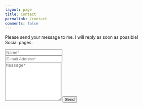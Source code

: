 ```yaml
---
layout: page
title: Contact
permalink: /contact
comments: false
---
```


<form action="https://formspree.io/{{site.formspree}}" method="POST">    
<p class="mb-4">Please send your message to me. I will reply as soon as possible! <br>
Social pages:
<a target="_blank" href="https://github.com/mehrdad-dev" class="btn-sm"><i class="fab fa-github"></i></a> 
<a target="_blank" href="https://twitter.com/mehrdad_dev" class="btn-sm"><i class="fab fa-twitter"></i></a> 
<a target="_blank" href="https://instagram.com/mehrdad.dev" class="btn-sm"><i class="fab fa-instagram"></i></a> 
<a target="_blank" href="https://www.linkedin.com/in/mehrdad-mohammadian-432a5b146" class="btn-sm"><i class="fab fa-linkedin-in"></i></a>
</p>

<div class="form-group row">
<div class="col-md-6">
<input class="form-control" type="text" name="name" placeholder="Name*" required>
</div>
<div class="col-md-6">
<input class="form-control" type="email" name="_replyto" placeholder="E-mail Address*" required>
</div>
</div>
<textarea rows="8" class="form-control mb-3" name="message" placeholder="Message*" required></textarea>    
<input class="btn btn-dark" type="submit" value="Send">

</form>